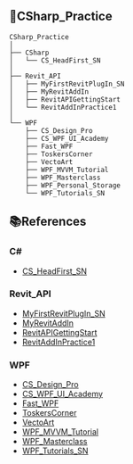 ## 📁CSharp_Practice

```
CSharp_Practice  
│  
├── CSharp  
│   └── CS_HeadFirst_SN  
│  
├── Revit_API  
│   ├── MyFirstRevitPlugIn_SN  
│   ├── MyRevitAddIn  
│   ├── RevitAPIGettingStart  
│   └── RevitAddInPractice1  
│  
└── WPF  
    ├── CS_Design_Pro  
    ├── CS_WPF_UI_Academy  
    ├── Fast_WPF  
    ├── ToskersCorner  
    ├── VectoArt  
    ├── WPF_MVVM_Tutorial  
    ├── WPF_Masterclass  
    ├── WPF_Personal_Storage  
    └── WPF_Tutorials_SN
```


## 📚References

### C#
* [CS_HeadFirst_SN](https://product.kyobobook.co.kr/detail/S000211338172)

### Revit_API
* [MyFirstRevitPlugIn_SN](https://www.autodesk.com/support/technical/article/caas/tsarticles/ts/7I2bC1zUr4VjJ3U31uM66K.html)
* [MyRevitAddIn](https://www.youtube.com/playlist?list=PLPlVTk6RNsNTWtDkAgHxZexRklLEJDK8R)
* [RevitAPIGettingStart](https://www.youtube.com/playlist?list=PLlyMZ5IcKcci1TvB4qM9S8J-RKp0DhVWO)
* [RevitAddInPractice1](https://www.youtube.com/playlist?list=PLABAnZRsrrL4xoeLvEmqtayeRC5b5GuwU)

### WPF
* [CS_Design_Pro](https://www.youtube.com/@CSharpDesignPro/videos)
* [CS_WPF_UI_Academy](https://www.youtube.com/@WpfUI)
* [Fast_WPF](https://www.udemy.com/course/fast-wpf-in-c-windows-presentation-foundation-for-beginners/?couponCode=ST22FS22724)
* [ToskersCorner](https://www.youtube.com/@ToskersCorner)
* [VectoArt](https://www.youtube.com/@VectoArt)
* [WPF_MVVM_Tutorial](https://www.youtube.com/playlist?list=PLA8ZIAm2I03hS41Fy4vFpRw8AdYNBXmNm)
* [WPF_Masterclass](https://www.udemy.com/course/windows-presentation-foundation-masterclass/?couponCode=ST22FS22724)
* [WPF_Tutorials_SN](https://wpf-tutorial.com/)
